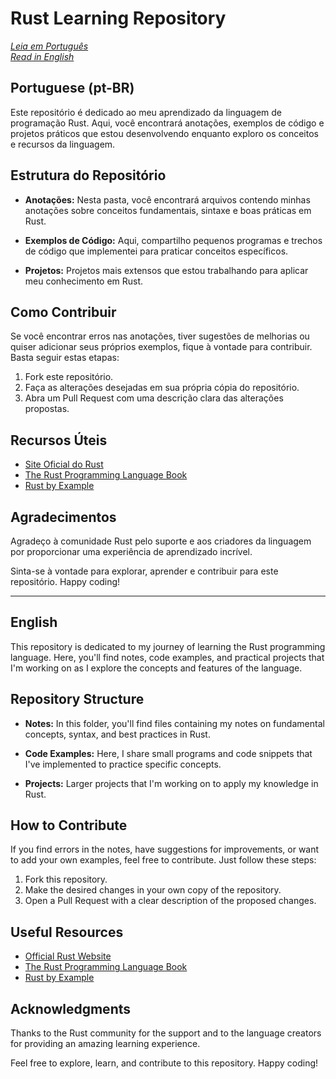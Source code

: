 # Rust Learning Repository

*[Leia em Português](#portuguese-pt-br)<br>
[Read in English](#english)*

## **Portuguese (pt-BR)**

Este repositório é dedicado ao meu aprendizado da linguagem de programação Rust. Aqui, você encontrará anotações, exemplos de código e projetos práticos que estou desenvolvendo enquanto exploro os conceitos e recursos da linguagem.

## Estrutura do Repositório

- **Anotações:** Nesta pasta, você encontrará arquivos contendo minhas anotações sobre conceitos fundamentais, sintaxe e boas práticas em Rust.

- **Exemplos de Código:** Aqui, compartilho pequenos programas e trechos de código que implementei para praticar conceitos específicos.

- **Projetos:** Projetos mais extensos que estou trabalhando para aplicar meu conhecimento em Rust.

## Como Contribuir

Se você encontrar erros nas anotações, tiver sugestões de melhorias ou quiser adicionar seus próprios exemplos, fique à vontade para contribuir. Basta seguir estas etapas:

1. Fork este repositório.
2. Faça as alterações desejadas em sua própria cópia do repositório.
3. Abra um Pull Request com uma descrição clara das alterações propostas.

## Recursos Úteis

- [Site Oficial do Rust](https://www.rust-lang.org/)
- [The Rust Programming Language Book](https://doc.rust-lang.org/book/)
- [Rust by Example](https://doc.rust-lang.org/rust-by-example/)

## Agradecimentos

Agradeço à comunidade Rust pelo suporte e aos criadores da linguagem por proporcionar uma experiência de aprendizado incrível.

Sinta-se à vontade para explorar, aprender e contribuir para este repositório. Happy coding!

---

## **English**

This repository is dedicated to my journey of learning the Rust programming language. Here, you'll find notes, code examples, and practical projects that I'm working on as I explore the concepts and features of the language.

## Repository Structure

- **Notes:** In this folder, you'll find files containing my notes on fundamental concepts, syntax, and best practices in Rust.

- **Code Examples:** Here, I share small programs and code snippets that I've implemented to practice specific concepts.

- **Projects:** Larger projects that I'm working on to apply my knowledge in Rust.

## How to Contribute

If you find errors in the notes, have suggestions for improvements, or want to add your own examples, feel free to contribute. Just follow these steps:

1. Fork this repository.
2. Make the desired changes in your own copy of the repository.
3. Open a Pull Request with a clear description of the proposed changes.

## Useful Resources

- [Official Rust Website](https://www.rust-lang.org/)
- [The Rust Programming Language Book](https://doc.rust-lang.org/book/)
- [Rust by Example](https://doc.rust-lang.org/rust-by-example/)

## Acknowledgments

Thanks to the Rust community for the support and to the language creators for providing an amazing learning experience.

Feel free to explore, learn, and contribute to this repository. Happy coding!
